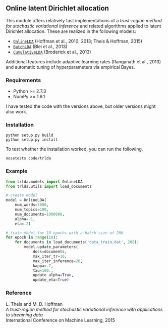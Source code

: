 ## Online latent Dirichlet allocation

This module offers relatively fast implementations of a *trust-region method
for stochastic variational inference* and related algorithms applied to latent Dirichlet
allocation. These are realized in the following models:

* [`OnlineLDA`][1] (Hoffman et al., 2010; 2013; Theis & Hoffman, 2015)
* [`BatchLDA`][2] (Blei et al., 2013)
* [`CumulativeLDA`][3] (Broderick et al., 2013)

Additional features include adaptive learning rates (Ranganath et al., 2013) and automatic tuning
of hyperparameters via empirical Bayes.

[1]: http://lucastheis.github.io/trlda/doc/trlda.models.OnlineLDA-class.html
[2]: http://lucastheis.github.io/trlda/doc/trlda.models.BatchLDA-class.html
[3]: http://lucastheis.github.io/trlda/doc/trlda.models.CumulativeLDA-class.html

### Requirements

* Python >= 2.7.3
* NumPy >= 1.6.1

I have tested the code with the versions above, but older versions might also work.

### Installation

	python setup.py build
	python setup.py install

To test whether the installation worked, you can run the following.

	nosetests code/trlda

### Example

```python
from trlda.models import OnlineLDA
from trlda.utils import load_documents

# create model
model = OnlineLDA(
	num_words=7000,
	num_topics=100,
	num_documents=1000000,
	alpha=.1,
	eta=.2)

# train model for 10 epochs with a batch size of 200
for epoch in range(10):
	for documents in load_documents('data_train.dat', 200):
		model.update_parameters(
			docs=documents,
			max_iter_tr=10,
			max_iter_inference=20,
			kappa=.7,
			tau=100.,
			update_alpha=True,
			update_eta=True)
```

### Reference

L. Theis and M. D. Hoffman  
*A trust-region method for stochastic variational inference with applications to streaming data*  
International Conference on Machine Learning, 2015

